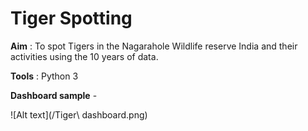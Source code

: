 # Tiger Spotting

**Aim** : To spot Tigers in the Nagarahole Wildlife reserve India and their activities using the 10 years of data.

**Tools** : Python 3

**Dashboard sample** -

![Alt text](/Tiger\ dashboard.png)

